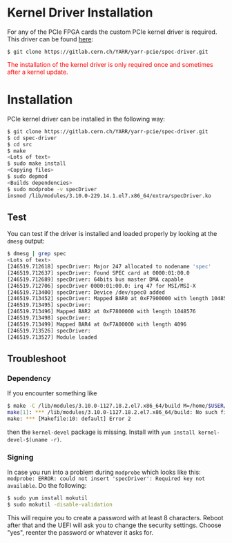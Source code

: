 # Kernel Driver Installation

For any of the PCIe FPGA cards the custom PCIe kernel driver is required. This driver can be found [here](https://gitlab.cern.ch/YARR/yarr-pcie/spec-driver):
```
$ git clone https://gitlab.cern.ch/YARR/yarr-pcie/spec-driver.git
```

<span style="color:red">The installation of the kernel driver is only required once and sometimes after a kernel update.</span>

# Installation

PCIe kernel driver can be installed in the following way:

```bash
$ git clone https://gitlab.cern.ch/YARR/yarr-pcie/spec-driver.git
$ cd spec-driver
$ cd src
$ make
<Lots of text>
$ sudo make install
<Copying files>
$ sudo depmod
<Builds dependencies>
$ sudo modprobe -v specDriver
insmod /lib/modules/3.10.0-229.14.1.el7.x86_64/extra/specDriver.ko
```

## Test

You can test if the driver is installed and loaded properly by looking at the `dmesg` output:

```bash
$ dmesg | grep spec
<Lots of text>
[246519.712618] specDriver: Major 247 allocated to nodename 'spec'
[246519.712637] specDriver: Found SPEC card at 0000:01:00.0
[246519.712689] specDriver: 64bits bus master DMA capable
[246519.712706] specDriver 0000:01:00.0: irq 47 for MSI/MSI-X
[246519.713400] specDriver: Device /dev/spec0 added
[246519.713452] specDriver: Mapped BAR0 at 0xF7900000 with length 1048576
[246519.713495] specDriver: 
[246519.713496] Mapped BAR2 at 0xF7800000 with length 1048576
[246519.713498] specDriver: 
[246519.713499] Mapped BAR4 at 0xF7A00000 with length 4096
[246519.713526] specDriver: 
[246519.713527] Module loaded
```

## Troubleshoot

### Dependency

If you encounter something like
```bash
$ make -C /lib/modules/3.10.0-1127.18.2.el7.x86_64/build M=/home/$USER/Yarr/src/kernel modules
make[1]: *** /lib/modules/3.10.0-1127.18.2.el7.x86_64/build: No such file or directory.  Stop.
make: *** [Makefile:10: default] Error 2
```
then the ``kernel-devel`` package is missing. Install with ``yum install kernel-devel-$(uname -r)``.

### Signing

In case you run into a problem during ``modprobe`` which looks like this: ``modprobe: ERROR: could not insert 'specDriver': Required key not available``. Do the following:
```bash
$ sudo yum install mokutil
$ sudo mokutil -disable-validation
```
This will require you to create a password with at least 8 characters. Reboot after that and the UEFI will ask you to change the security settings. Choose "yes", reenter the password or whatever it asks for.


